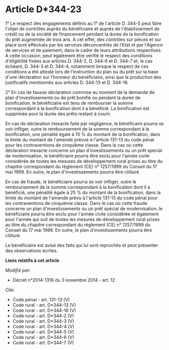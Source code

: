 # Article D*344-23

1° Le respect des engagements définis au 1° de l'article D. 344-5 peut faire l'objet de contrôles auprès du bénéficiaire et
auprès de l'établissement de crédit ou de la société de financement pendant la durée de la bonification du prêt augmentée de
trois ans. A cet effet, des contrôles sur pièces et sur place sont effectués par les services déconcentrés de l'Etat et par
l'Agence de services et de paiement, dans le cadre de leurs attributions respectives. A cette occasion, peut également être
vérifié le respect des conditions d'éligibilité fixées aux articles D. 344-2, D. 344-6 et D. 344-7 et, le cas échéant, D.
344-3 et D. 344-4, notamment lorsque le respect de ces conditions a été attesté lors de l'instruction du plan ou du prêt sur
la base d'une déclaration sur l'honneur du bénéficiaire, ainsi que la production des justificatifs mentionnés aux articles D.
344-13 et D. 344-16.

2° En cas de fausse déclaration commise au moment de la demande de plan d'investissements ou de prêt bonifié ou pendant la
durée de bonification, le bénéficiaire est tenu de rembourser la somme correspondant à la bonification dont il a bénéficié.
La bonification est supprimée pour la durée des prêts restant à courir. 

En cas de déclaration inexacte faite par négligence, le bénéficaire pourra se voir infliger, outre le remboursement de la
somme correspondant à la bonification, une pénalité égale à 10 % du montant de la bonification, dans la limite du montant de
l'amende prévue à l'article 131-13 du code pénal pour les contraventions de cinquième classe. Dans le cas où cette
déclaration inexacte concerne un plan d'investissements ou un prêt spécial de modernisation, le bénéficiaire pourra être
exclu pour l'année civile considérée de toutes les mesures de développement rural prises au titre du chapitre correspondant
du règlement (CE) n° 1257/1999 du Conseil du 17 mai 1999. En outre, le plan d'investissements pourra être clôturé. 

En cas de fraude, le bénéficiaire pourra se voir infliger, outre le remboursement de la somme correspondant à la bonification
dont il a bénéficié, une pénalité égale à 25 % du montant de la bonification, dans la limite du montant de l'amende prévu à
l'article 131-13 du code pénal pour les contraventions de cinquième classe. Dans le cas où cette fraude concerne un plan
d'investissements ou un prêt spécial de modernisation, le bénéficiaire pourra être exclu pour l'année civile considérée et
également pour l'année qui suit de toutes les mesures de développement rural prises au titre du chapitre correspondant du
règlement (CE) n° 1257/1999 du Conseil du 17 mai 1999. En outre, le plan d'investissements pourra être clôturé. 

Le bénéficiaire est avisé des faits qui lui sont reprochés et peut présenter des observations écrites.

**Liens relatifs à cet article**

_Modifié par_:

  - Décret n°2014-1316 du 3 novembre 2014 - art. 12

_Cite_:

  - Code pénal - art. 131-13 (V)
  - Code rural - art. D*344-13 (V)
  - Code rural - art. D*344-16 (V)
  - Code rural - art. D*344-2 (V)
  - Code rural - art. D*344-3 (V)
  - Code rural - art. D*344-4 (V)
  - Code rural - art. D*344-5 (V)
  - Code rural - art. D*344-6 (V)
  - Code rural - art. D*344-7 (V)
